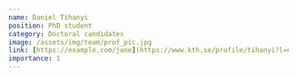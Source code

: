 ```yaml
---
name: Daniel Tihanyi
position: PhD student
category: Doctoral candidates
image: /assets/img/team/prof_pic.jpg
link: [https://example.com/jane](https://www.kth.se/profile/tihanyi?l=en)
importance: 1
---
```

